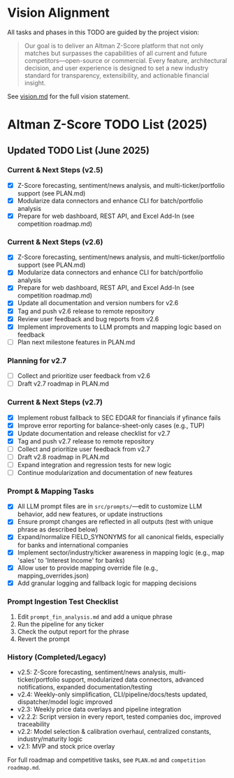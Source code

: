 # Vision Alignment

All tasks and phases in this TODO are guided by the project vision:

> Our goal is to deliver an Altman Z-Score platform that not only matches but surpasses the capabilities of all current and future competitors—open-source or commercial. Every feature, architectural decision, and user experience is designed to set a new industry standard for transparency, extensibility, and actionable financial insight.

See [vision.md](./vision.md) for the full vision statement.

# Altman Z-Score TODO List (2025)

## Updated TODO List (June 2025)

### Current & Next Steps (v2.5)
- [x] Z-Score forecasting, sentiment/news analysis, and multi-ticker/portfolio support (see PLAN.md)
- [x] Modularize data connectors and enhance CLI for batch/portfolio analysis
- [x] Prepare for web dashboard, REST API, and Excel Add-In (see competition roadmap.md)

### Current & Next Steps (v2.6)
- [x] Z-Score forecasting, sentiment/news analysis, and multi-ticker/portfolio support (see PLAN.md)
- [x] Modularize data connectors and enhance CLI for batch/portfolio analysis
- [x] Prepare for web dashboard, REST API, and Excel Add-In (see competition roadmap.md)
- [x] Update all documentation and version numbers for v2.6
- [x] Tag and push v2.6 release to remote repository
- [x] Review user feedback and bug reports from v2.6
- [x] Implement improvements to LLM prompts and mapping logic based on feedback
- [ ] Plan next milestone features in PLAN.md

### Planning for v2.7
- [ ] Collect and prioritize user feedback from v2.6
- [ ] Draft v2.7 roadmap in PLAN.md

### Current & Next Steps (v2.7)
- [x] Implement robust fallback to SEC EDGAR for financials if yfinance fails
- [x] Improve error reporting for balance-sheet-only cases (e.g., TUP)
- [x] Update documentation and release checklist for v2.7
- [x] Tag and push v2.7 release to remote repository
- [ ] Collect and prioritize user feedback from v2.7
- [ ] Draft v2.8 roadmap in PLAN.md
- [ ] Expand integration and regression tests for new logic
- [ ] Continue modularization and documentation of new features

### Prompt & Mapping Tasks
- [x] All LLM prompt files are in `src/prompts/`—edit to customize LLM behavior, add new features, or update instructions
- [x] Ensure prompt changes are reflected in all outputs (test with unique phrase as described below)
- [x] Expand/normalize FIELD_SYNONYMS for all canonical fields, especially for banks and international companies
- [x] Implement sector/industry/ticker awareness in mapping logic (e.g., map 'sales' to 'Interest Income' for banks)
- [x] Allow user to provide mapping override file (e.g., mapping_overrides.json)
- [x] Add granular logging and fallback logic for mapping decisions

### Prompt Ingestion Test Checklist
1. Edit `prompt_fin_analysis.md` and add a unique phrase
2. Run the pipeline for any ticker
3. Check the output report for the phrase
4. Revert the prompt

### History (Completed/Legacy)
- v2.5: Z-Score forecasting, sentiment/news analysis, multi-ticker/portfolio support, modularized data connectors, advanced notifications, expanded documentation/testing
- v2.4: Weekly-only simplification, CLI/pipeline/docs/tests updated, dispatcher/model logic improved
- v2.3: Weekly price data overlays and pipeline integration
- v2.2.2: Script version in every report, tested companies doc, improved traceability
- v2.2: Model selection & calibration overhaul, centralized constants, industry/maturity logic
- v2.1: MVP and stock price overlay

For full roadmap and competitive tasks, see `PLAN.md` and `competition roadmap.md`.


